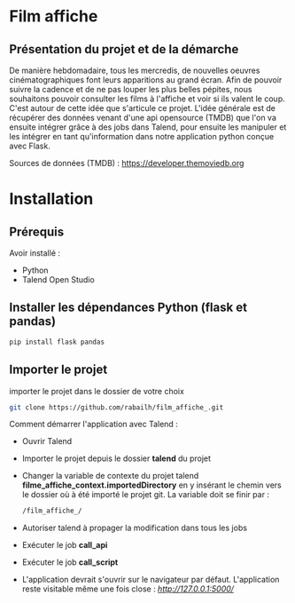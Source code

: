 # Film affiche

## Présentation du projet et de la démarche

De manière hebdomadaire, tous les mercredis, de nouvelles oeuvres cinématographiques font leurs apparitions au grand écran. Afin de pouvoir suivre la cadence et de ne pas louper les plus belles pépites, nous souhaitons pouvoir consulter les films à l'affiche et voir si ils valent le coup. C'est autour de cette idée que s'articule ce projet.
L'idée générale est de récupérer des données venant d'une api opensource (TMDB) que l'on va ensuite intégrer grâce à des jobs dans Talend, pour ensuite les manipuler et les intégrer en tant qu'information dans notre application python conçue avec Flask.

Sources de données (TMDB) : https://developer.themoviedb.org

# Installation

## Prérequis

Avoir installé :

- Python
- Talend Open Studio

## Installer les dépendances Python (flask et pandas)

```bash
pip install flask pandas
```
## Importer le projet

importer le projet dans le dossier de votre choix
```bash
git clone https://github.com/rabailh/film_affiche_.git
```

Comment démarrer l'application avec Talend :
- Ouvrir Talend
- Importer le projet depuis le dossier **talend** du projet
- Changer la variable de contexte du projet talend **filme_affiche_context.importedDirectory** en y insérant le chemin vers le dossier où à été importé le projet git.
  La variable doit se finir par :
  ```bash
  /film_affiche_/
  ```
  
- Autoriser talend à propager la modification dans tous les jobs
- Exécuter le job **call_api**
- Exécuter le job **call_script**
- L'application devrait s'ouvrir sur le navigateur par défaut. L'application reste visitable même une fois close : *http://127.0.0.1:5000/*
